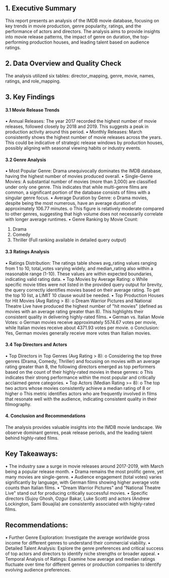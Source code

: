 ## 1. Executive Summary
This report presents an analysis of the IMDB movie database, focusing on key trends in movie production, genre popularity, ratings, and the performance of actors and directors. The analysis aims to provide insights into movie release patterns, the impact of genre on duration, the top-performing production houses, and leading talent based on audience ratings.

## 2. Data Overview and Quality Check
The analysis utilized six tables: director_mapping, genre, movie, names, ratings, and role_mapping.


## 3. Key Findings
#### 3.1 Movie Release Trends
•	Annual Releases: The year 2017 recorded the highest number of movie releases, followed closely by 2018 and 2019. This suggests a peak in production activity around this period.
•	Monthly Releases: March consistently shows the highest number of movie releases across the years. This could be indicative of strategic release windows by production houses, possibly aligning with seasonal viewing habits or industry events.
#### 3.2 Genre Analysis
•	Most Popular Genre: Drama unequivocally dominates the IMDB database, having the highest number of movies produced overall.
•	Single-Genre Movies: A substantial number of movies (more than 3,000) are classified under only one genre. This indicates that while multi-genre films are common, a significant portion of the database consists of films with a singular genre focus.
•	Average Duration by Genre: 
o	Drama movies, despite being the most numerous, have an average duration of approximately 106.77 minutes.
o	This figure is relatively moderate compared to other genres, suggesting that high volume does not necessarily correlate with longer average runtimes.
•	Genre Ranking by Movie Count: 
1.	Drama
2.	Comedy
3.	Thriller (Full ranking available in detailed query output)
#### 3.3 Ratings Analysis
•	Ratings Distribution: The ratings table shows avg_rating values ranging from 1 to 10, total_votes varying widely, and median_rating also within a reasonable range (1-10). These values are within expected boundaries, indicating valid rating data.
•	Top Movies by Average Rating: 
o	While specific movie titles were not listed in the provided query output for brevity, the query correctly identifies movies based on their average rating. To get the top 10 list, a LIMIT 10 clause would be needed.
•	Top Production Houses for Hit Movies (Avg Rating > 8): 
o	Dream Warrior Pictures and National Theatre Live have produced the highest number of "hit movies" (defined as movies with an average rating greater than 8). This highlights their consistent quality in delivering highly-rated films.
•	German vs. Italian Movie Votes: 
o	German movies receive approximately 5574.67 votes per movie, while Italian movies receive about 4371.93 votes per movie.
o	Conclusion: Yes, German movies generally receive more votes than Italian movies.
#### 3.4 Top Directors and Actors
•	Top Directors in Top Genres (Avg Rating > 8): 
o	Considering the top three genres (Drama, Comedy, Thriller) and focusing on movies with an average rating greater than 8, the following directors emerged as top performers based on the count of their highly-rated movies in these genres: 
o	This indicates their strong performance within the most popular and critically acclaimed genre categories.
•	Top Actors (Median Rating >= 8): 
o	The top two actors whose movies consistently achieve a median rating of 8 or higher
o	This metric identifies actors who are frequently involved in films that resonate well with the audience, indicating consistent quality in their filmography.

#### 4. Conclusion and Recommendations
The analysis provides valuable insights into the IMDB movie landscape. We observe dominant genres, peak release periods, and the leading talent behind highly-rated films.
## Key Takeaways:
•	The industry saw a surge in movie releases around 2017-2019, with March being a popular release month.
•	Drama remains the most prolific genre, yet many movies are single-genre.
•	Audience engagement (total votes) varies significantly by language, with German films showing higher average vote counts than Italian films.
•	"Dream Warrior Pictures" and "National Theatre Live" stand out for producing critically successful movies.
•	Specific directors (Sujoy Ghosh, Ozgur Bakar, Luke Scott) and actors (Andrew Lockington, Sami Bouajila) are consistently associated with highly-rated films.
## Recommendations:
•	Further Genre Exploration: Investigate the average worldwide gross income for different genres to understand their commercial viability.
•	Detailed Talent Analysis: Explore the genre preferences and critical success of top actors and directors to identify niche strengths or broader appeal.
•	Temporal Analysis of Ratings: Examine how average and median ratings fluctuate over time for different genres or production companies to identify evolving audience preferences.


